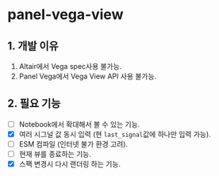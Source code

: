 # panel-vega-view

## 1. 개발 이유
1. Altair에서 Vega spec사용 불가능.
2. Panel Vega에서 Vega View API 사용 불가능.

## 2. 필요 기능
- [ ] Notebook에서 확대해서 볼 수 있는 기능.
- [x] 여러 시그널 값 동시 입력 (현 `last_signal`값에 하나만 입력 가능).
- [ ] ESM 컴파일 (인터넷 불가 환경 고려).
- [ ] 현재 뷰를 종료하는 기능.
- [x] 스팩 변경시 다시 랜더링 하는 기능.
